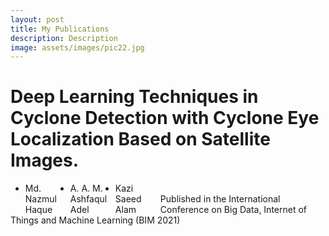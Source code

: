 ```yaml
---
layout: post
title: My Publications
description: Description
image: assets/images/pic22.jpg
---
```


<h1>Deep Learning Techniques in Cyclone Detection with Cyclone Eye Localization Based on Satellite Images.</h1>
<p><ul>
      <li style="width:15%; float:left;">Md. Nazmul Haque</li>
      <li style="width:15%; float:left;">A. A. M. Ashfaqul Adel</li>
      <li style="width:15%; float:left;">Kazi Saeed Alam</li>
</ul></p>
<br>
Published in the International Conference on Big Data, Internet of Things and Machine Learning (BIM 2021)